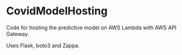# CovidModelHosting
Code for hosting the predictive model on AWS Lambda with AWS API Gateway.

Uses Flask, boto3 and Zappa.
